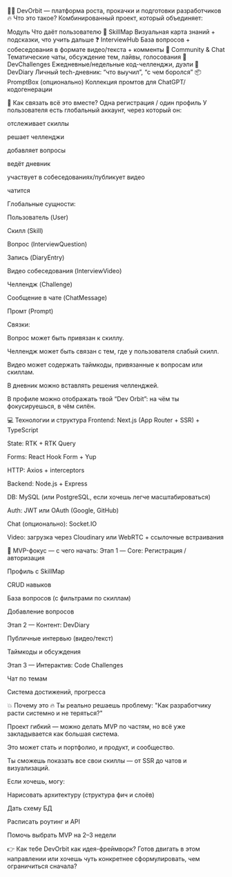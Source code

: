 🧠💼 DevOrbit — платформа роста, прокачки и подготовки разработчиков
🔥 Что это такое?
Комбинированный проект, который объединяет:

Модуль	Что даёт пользователю
🎯 SkillMap	Визуальная карта знаний + подсказки, что учить дальше
❓ InterviewHub	База вопросов + собеседования в формате видео/текста + комменты
💬 Community & Chat	Тематические чаты, обсуждение тем, лайвы, голосования
🧪 DevChallenges	Ежедневные/недельные код-челленджи, дуэли
📖 DevDiary	Личный tech-дневник: “что выучил”, “с чем боролся”
📦 PromptBox (опционально)	Коллекция промтов для ChatGPT/кодогенерации

🧩 Как связать всё это вместе?
Одна регистрация / один профиль
У пользователя есть глобальный аккаунт, через который он:

отслеживает скиллы

решает челленджи

добавляет вопросы

ведёт дневник

участвует в собеседованиях/публикует видео

чатится

Глобальные сущности:

Пользователь (User)

Скилл (Skill)

Вопрос (InterviewQuestion)

Запись (DiaryEntry)

Видео собеседования (InterviewVideo)

Челлендж (Challenge)

Сообщение в чате (ChatMessage)

Промт (Prompt)

Связки:

Вопрос может быть привязан к скиллу.

Челлендж может быть связан с тем, где у пользователя слабый скилл.

Видео может содержать таймкоды, привязанные к вопросам или скиллам.

В дневник можно вставлять решения челленджей.

В профиле можно отображать твой “Dev Orbit”: на чём ты фокусируешься, в чём силён.

💻 Технологии и структура
Frontend: Next.js (App Router + SSR) + TypeScript

State: RTK + RTK Query

Forms: React Hook Form + Yup

HTTP: Axios + interceptors

Backend: Node.js + Express

DB: MySQL (или PostgreSQL, если хочешь легче масштабироваться)

Auth: JWT или OAuth (Google, GitHub)

Chat (опционально): Socket.IO

Video: загрузка через Cloudinary или WebRTC + ссылочные встраивания

🚀 MVP-фокус — с чего начать:
Этап 1 — Core:
Регистрация / авторизация

Профиль с SkillMap

CRUD навыков

База вопросов (с фильтрами по скиллам)

Добавление вопросов

Этап 2 — Контент:
DevDiary

Публичные интервью (видео/текст)

Таймкоды и обсуждения

Этап 3 — Интерактив:
Code Challenges

Чат по темам

Система достижений, прогресса

💥 Почему это 🔥
Ты реально решаешь проблему: "Как разработчику расти системно и не теряться?"

Проект гибкий — можно делать MVP по частям, но всё уже закладывается как большая система.

Это может стать и портфолио, и продукт, и сообщество.

Ты сможешь показать все свои скиллы — от SSR до чатов и визуализаций.

Если хочешь, могу:

Нарисовать архитектуру (структура фич и слоёв)

Дать схему БД

Расписать роутинг и API

Помочь выбрать MVP на 2–3 недели

👉 Как тебе DevOrbit как идея-фреймворк? Готов двигать в этом направлении или хочешь чуть конкретнее сформулировать, чем ограничиться сначала?




